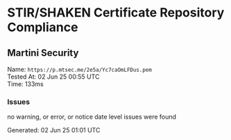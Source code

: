 # STIR/SHAKEN Certificate Repository Compliance

## Martini Security

Name: `https://p.mtsec.me/2e5a/Yc7caOmLFDus.pem`\
Tested At: 02 Jun 25 00:55 UTC\
Time: 133ms

### Issues

no warning, or error, or notice date level issues were found

Generated: 02 Jun 25 01:01 UTC